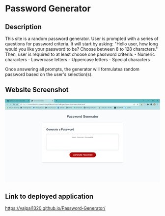 # Password Generator 

## Description
This site is a random password generator. User is prompted with a series of questions for password criteria.
It will start by asking: "Hello user, how long would you like your password to be? Choose between 8 to 128 characters."
Then, user is required to at least choose one password criteria:
    - Numeric characters
    - Lowercase letters
    - Uppercase letters
    - Special characters

Once answering all prompts, the generator will formulatea random password based on the user's selection(s).

## Website Screenshot
<img src="Password-Generator-screenshot.png">

## Link to deployed application
https://valpal1320.github.io/Password-Generator/
